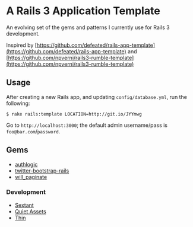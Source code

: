 # A Rails 3 Application Template

An evolving set of the gems and patterns I currently use for Rails 3 development.  

Inspired by [https://github.com/defeated/rails-app-template](https://github.com/defeated/rails-app-template) and [https://github.com/npverni/rails3-rumble-template](https://github.com/npverni/rails3-rumble-template)

## Usage
After creating a new Rails app, and updating `config/database.yml`, run the following:
```
$ rake rails:template LOCATION=http://git.io/JYYmwg
```

Go to `http://localhost:3000`; the default admin username/pass is `foo@bar.com`/`password`.

## Gems

  * [authlogic](https://github.com/binarylogic/authlogic)
  * [twitter-bootstrap-rails](https://github.com/seyhunak/twitter-bootstrap-rails)
  * [will_paginate](https://github.com/mislav/will_paginate)

### Development

  * [Sextant](https://github.com/schneems/sextant/)
  * [Quiet Assets](https://github.com/evrone/quiet_assets/)
  * [Thin](https://github.com/macournoyer/thin/)